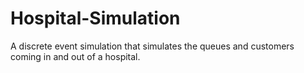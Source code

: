 # Hospital-Simulation
A discrete event simulation that simulates the queues and customers coming in and out of a hospital. 
